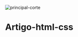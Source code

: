 ![principal-corte](https://github.com/pauloadm2008/Artigo-html-css/assets/85966406/519d3fd6-e02f-4a5b-ad58-693e6a6184fe)
# Artigo-html-css

